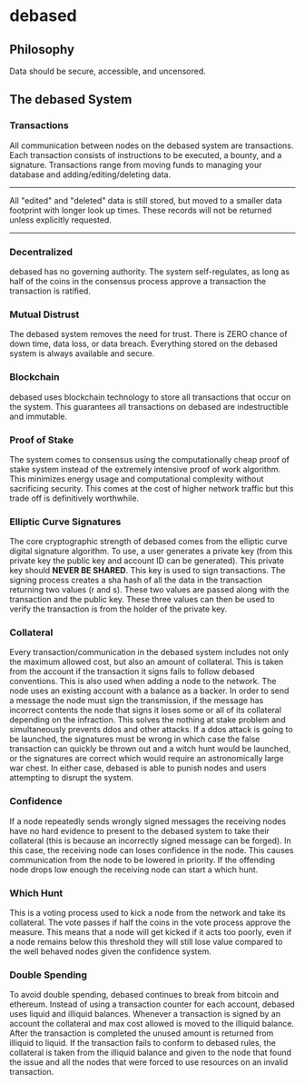 # debased
## Philosophy
Data should be secure, accessible, and uncensored.
## The debased System
### Transactions
All communication between nodes on the debased system are transactions. Each transaction consists of instructions to be executed, a bounty, and a signature. Transactions range from moving funds to managing your database and adding/editing/deleting data.
***
All "edited" and "deleted" data is still stored, but moved to a smaller data footprint with longer look up times. These records will not be returned unless explicitly requested.
***
### Decentralized
debased has no governing authority. The system self-regulates, as long as half of the coins in the consensus process approve a transaction the transaction is ratified.
### Mutual Distrust
The debased system removes the need for trust. There is ZERO chance of down time, data loss, or data breach. Everything stored on the debased system is always available and secure.
### Blockchain
debased uses blockchain technology to store all transactions that occur on the system. This guarantees all transactions on debased are indestructible and immutable.
### Proof of Stake
The system comes to consensus using the computationally cheap proof of stake system instead of the extremely intensive proof of work algorithm. This minimizes energy usage and computational complexity without sacrificing security. This comes at the cost of higher network traffic but this trade off is definitively worthwhile.
### Elliptic Curve Signatures
The core cryptographic strength of debased comes from  the elliptic curve digital signature algorithm. To use, a user generates a private key (from this private key the public key and account ID can be generated). This private key should **NEVER BE SHARED**. This key is used to sign transactions. The signing process creates a sha hash of all the data in the transaction returning two values (r and s). These two values are passed along with the transaction and the public key. These three values can then be used to verify the transaction is from the holder of the private key.
### Collateral
Every transaction/communication in the debased system includes not only the maximum allowed cost, but also an amount of collateral. This is taken from the account if the transaction it signs fails to follow debased conventions. This is also used when adding a node to the network. The node uses an existing account with a balance as a backer. In order to send a message the node must sign the transmission, if the message has incorrect contents the node that signs it loses some or all of its collateral depending on the infraction. This solves the nothing at stake problem and simultaneously prevents ddos and other attacks. If a ddos attack is going to be launched, the signatures must be wrong in which case the false transaction can quickly be thrown out and a witch hunt would be launched, or the signatures are correct which would require an astronomically large war chest. In either case, debased is able to punish nodes and users attempting to disrupt the system.
### Confidence
If a node repeatedly sends wrongly signed messages the receiving nodes have no hard evidence to present to the debased system to take their collateral (this is because an incorrectly signed message can be forged). In this case, the receiving node can loses confidence in the node. This causes communication from the node to be lowered in priority. If the offending node drops low enough the receiving node can start a which hunt.
### Which Hunt
This is a voting process used to kick a node from the network and take its collateral. The vote passes if half the coins in the vote process approve the measure. This means that a node will get kicked if it acts too poorly, even if a node remains below this threshold they will still lose value compared to the well behaved nodes given the confidence system.
### Double Spending
To avoid double spending, debased continues to break from bitcoin and ethereum. Instead of using a transaction counter for each account, debased uses liquid and illiquid balances. Whenever a transaction is signed by an account the collateral and max cost allowed is moved to the illiquid balance. After the transaction is completed the unused amount is returned from illiquid to liquid. If the transaction fails to conform to debased rules, the collateral is taken from the illiquid balance and given to the node that found the issue and all the nodes that were forced to use resources on an invalid transaction.

